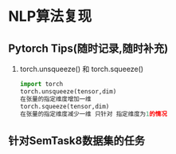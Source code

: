 # NLP算法复现



## Pytorch Tips(随时记录,随时补充)

1. torch.unsqueeze() 和  torch.squeeze()

   ```python
   import torch
   torch.unsqueeze(tensor,dim)
   在张量的指定维度增加一维
   torch.squeeze(tensor,dim)
   在张量的指定维度减少一维 只针对 指定维度为1的情况
   ```


## 针对SemTask8数据集的任务